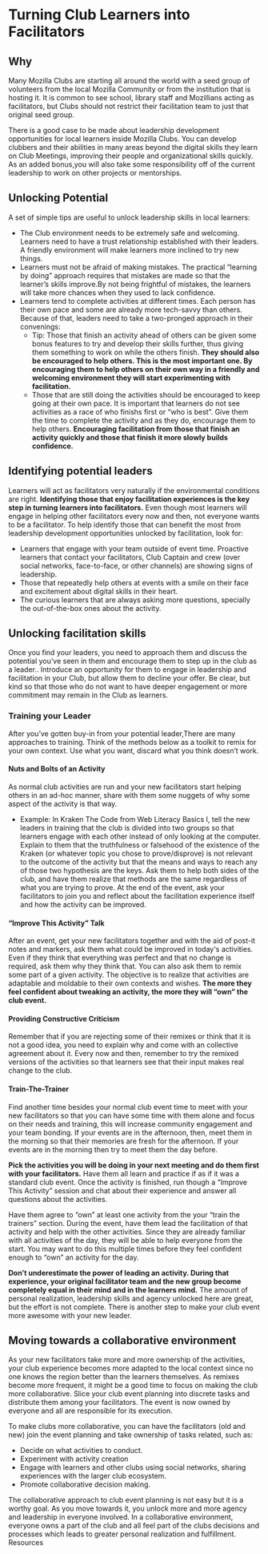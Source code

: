 # Turning Club Learners into Facilitators 

## Why
Many Mozilla Clubs are starting all around the world with a seed group of volunteers from the local Mozilla Community or from the institution that is hosting it. It is common to see school, library staff and Mozillians acting as facilitators, but Clubs should not restrict their facilitation team to just that original seed group.

There is a good case to be made about leadership development opportunities for local learners inside Mozilla Clubs. You can  develop clubbers and their abilities in many areas beyond the digital skills they learn on Club Meetings, improving their people and organizational skills quickly. As an added bonus,you will also take some responsibility off of the current leadership to work on other projects or mentorships.

## Unlocking Potential
A set of simple tips are useful to unlock leadership skills in local learners:

* The Club environment needs to be extremely safe and welcoming. Learners need to have a trust relationship established with their leaders. A friendly environment will make learners more inclined to try new things.
* Learners must not be afraid of making mistakes. The practical “learning by doing” approach requires that mistakes are made so that the learner’s skills improve.By not being frightful of mistakes, the learners will take more chances when they used to lack confidence.
* Learners tend to complete activities at different times. Each person has their own pace and some are already more tech-savvy than others. Because of that, leaders need to take a two-pronged approach in their convenings:
    * Tip: Those that finish an activity ahead of others can be given some bonus features to try and develop their skills further, thus giving them something to work on while the others finish. **They should also be encouraged to help others. This is the most important one. By encouraging them to help others on their own way in a friendly and welcoming environment they will start experimenting with facilitation.**
    * Those that are still doing the activities should be encouraged to keep going at their own pace. It is important that learners do not see activities as a race of who finishs first or “who is best”. Give them the time to complete the activity and as they do, encourage them to help others. **Encouraging facilitation from those that finish an activity quickly and those that finish it more slowly builds confidence.**
    
## Identifying potential leaders
Learners will act as facilitators very naturally if the environmental conditions are right. **Identifying those that enjoy facilitation experiences is the key step in turning learners into facilitators.** Even though most learners will engage in helping other facilitators every now and then, not everyone wants to be a facilitator. To help identify those that can benefit the most from leadership development opportunities unlocked by facilitation, look for:

* Learners that engage with your team outside of event time. Proactive learners that contact your facilitators, Club Captain and crew (over social networks, face-to-face, or other channels) are showing signs of leadership.
* Those that repeatedly help others at events with a smile on their face and excitement about digital skills in their heart.
* The curious learners that are always asking more questions, specially the out-of-the-box ones about the activity.

## Unlocking facilitation skills
Once you find your leaders, you need to approach them and discuss the potential you’ve seen in them and encourage them to step up in the club as a leader.. Introduce an opportunity for them to engage in leadership and facilitation in your Club, but allow them to decline your offer. Be clear, but kind so that those who do not want to have deeper engagement or more commitment may remain in the Club as learners.

### Training your Leader
After you’ve gotten buy-in from your potential leader,There are many approaches to training. Think of the methods below as a toolkit  to remix for your own context. Use what you want, discard what you think doesn’t work.
#### Nuts and Bolts of an Activity
As normal club activities are run and your new facilitators start helping others in an ad-hoc manner, share with them some nuggets of why some aspect of the activity is that way.

* Example: In Kraken The Code from Web Literacy Basics I, tell the new leaders in training that the club is divided into two groups so that learners engage with each other instead of only looking at the computer. Explain to them that the truthfulness or falsehood of the existence of the Kraken (or whatever topic you chose to prove/disprove) is not relevant to the outcome of the activity but that the means and ways to reach any of those two hypothesis are the keys. Ask them to help both sides of the club, and have them realize that methods are the same regardless of what you are trying to prove. At the end of the event, ask your facilitators to join you and reflect about the facilitation experience itself and how the activity can be improved.

#### “Improve This Activity” Talk
After an event, get your new facilitators together and with the aid of post-it notes and markers, ask them what could be improved in today's activities. Even if they think that everything was perfect and that no change is required, ask them why they think that. You can also ask them to remix some part of a given activity. The objective is to realize that activities are adaptable and moldable to their own contexts and wishes. **The more they feel confident about tweaking an activity, the more they will “own” the club event.**

#### Providing Constructive Criticism
Remember that if you are rejecting some of their remixes or think that it is not a good idea, you need to explain why and come with an collective agreement about it. Every now and then, remember to try the remixed versions of the activities so that learners see that their input makes real change to the club.

#### Train-The-Trainer
Find another time besides your normal club event time to meet with your new facilitators so that you can have some time with them alone and focus on their needs and training, this will increase community engagement and your team bonding. If your events are in the afternoon, then, meet them in the morning so that their memories are fresh for the afternoon. If your events are in the morning then try to meet them the day before.

**Pick the activities you will be doing in your next meeting and do them first with your facilitators.** Have them all learn and practice if as if it was a standard club event. Once the activity is finished, run though a “Improve This Activity” session and chat about their experience and answer all questions about the activities.

Have them agree to “own” at least one activity from the your “train the trainers” section. During the event, have them lead the facilitation of that activity and help with the other activities. Since they are already familiar with all activities of the day, they will be able to help everyone from the start. You may want to do this multiple times before they feel confident enough to “own” an activity for the day.

**Don’t underestimate the power of leading an activity. During that experience, your original facilitator team and the new group become completely equal in their mind and in the learners mind.** The amount of personal realization, leadership skills and agency unlocked here are great, but the effort is not complete. There is another step to make your club event more awesome with your new leader.

## Moving towards a collaborative environment
As your new facilitators take more and more ownership of the activities, your club experience becomes more adapted to the local context since no one knows the region better than the learners themselves. As remixes become more frequent, it might be a good time to focus on making the club more collaborative. Slice your club event planning into discrete tasks and distribute them among your facilitators. The event is now owned by everyone and all are responsible for its execution.

To make clubs more collaborative, you can have the facilitators (old and new) join the event planning and take ownership of tasks related, such as:

* Decide on what activities to conduct.
* Experiment with activity creation
* Engage with learners and other clubs using social networks, sharing experiences with the larger club ecosystem.
* Promote collaborative decision making.

The collaborative approach to club event planning is not easy but it is a worthy goal. As you move towards it, you unlock more and more agency and leadership in everyone involved. In a collaborative environment, everyone owns a part of the club and all feel part of the clubs decisions and processes which leads to greater personal realization and fulfillment. 
Resources
